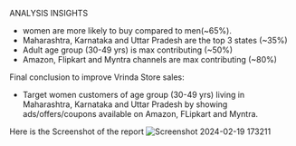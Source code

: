 ANALYSIS INSIGHTS
- women are more likely to buy compared to men(~65%).
- Maharashtra, Karnataka and Uttar Pradesh are the top 3 states (~35%)
- Adult age group (30-49 yrs) is max contributing (~50%)
- Amazon, Flipkart and Myntra channels are max contributing (~80%)


Final conclusion to improve Vrinda Store sales:
- Target women customers of age group (30-49 yrs) living in Maharashtra, Karnataka and Uttar Pradesh by showing ads/offers/coupons available on Amazon, FLipkart and Myntra.

Here is the Screenshot of the report
![Screenshot 2024-02-19 173211](https://github.com/2002Mayankrana/MS-excel-work/assets/118000661/f00b9d13-b758-4979-ab97-e9f19487c28d)
